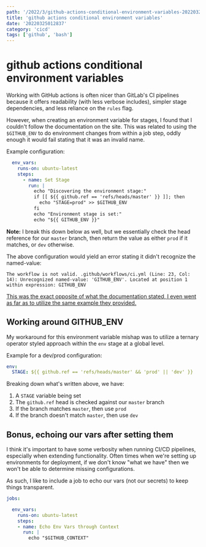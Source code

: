 ```yaml
---
path: '/2022/3/github-actions-conditional-environment-variables-20220325012837'
title: 'github actions conditional environment variables'
date: '20220325012837'
category: 'cicd'
tags: ['github', 'bash']
---
```


# github actions conditional environment variables
Working with GitHub actions is often nicer than GitLab's CI pipelines because it offers
readability (with less verbose includes), simpler stage dependencies, and less reliance on
the `rules` flag.

However, when creating an environment variable for stages, I found that I couldn't follow
the documentation on the site. This was related to using the `$GITHUB_ENV` to do
environment changes from within a job step, oddly enough it would fail stating that it
was an invalid name.

Example configuration:
```yml
  env_vars:
    runs-on: ubuntu-latest
    steps:
      - name: Set Stage
        run: |
          echo "Discovering the environment stage:"
          if [[ ${{ github.ref == 'refs/heads/master' }} ]]; then
            echo "STAGE=prod" >> $GITHUB_ENV
          fi
          echo "Environment stage is set:"
          echo "${{ GITHUB_ENV }}"
```

**Note:** I break this down below as well, but we essentially check the head reference
for our `master` branch, then return the value as either `prod` if it matches, or `dev` otherwise.

The above configuration would yield an error stating it didn't recognize the named-value:
```
The workflow is not valid. .github/workflows/ci.yml (Line: 23, Col: 14): Unrecognized named-value: 'GITHUB_ENV'. Located at position 1 within expression: GITHUB_ENV
```

[This was the exact opposite of what the documentation stated, I even went as far as to
utilize the same example they provided.](https://docs.github.com/en/actions/using-workflows/workflow-commands-for-github-actions#environment-files)

## Working around GITHUB_ENV
My workaround for this environment variable mishap was to utilize a ternary operator styled
approach within the `env` stage at a global level.

Example for a dev/prod configuration:
```yml
env:
  STAGE: ${{ github.ref == 'refs/heads/master' && 'prod' || 'dev' }}
```

Breaking down what's written above, we have:
1. A `STAGE` variable being set
1. The `github.ref` head is checked against our `master` branch
1. If the branch matches `master`, then use `prod`
1. If the branch doesn't match `master`, then use `dev`

## Bonus, echoing our vars after setting them
I think it's important to have some verbosity when running CI/CD pipelines, especially when
extending functionality. Often times when we're setting up environments for deployment,
if we don't know "what we have" then we won't be able to determine missing configurations.

As such, I like to include a job to echo our vars (not our secrets) to keep things transparent.

```yml
jobs:

  env_vars:
    runs-on: ubuntu-latest
    steps:
    - name: Echo Env Vars through Context
      run: |
        echo "$GITHUB_CONTEXT"
```

